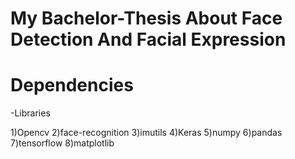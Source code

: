 # My Bachelor-Thesis About Face Detection And Facial Expression


# Dependencies

-Libraries

1)Opencv
2)face-recognition
3)imutils
4)Keras
5)numpy
6)pandas
7)tensorflow
8)matplotlib


